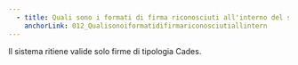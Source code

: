```yaml
---
  - title: Quali sono i formati di firma riconosciuti all'interno del sistema?
    anchorLink: 012_Qualisonoiformatidifirmariconosciutiallintern
---
```


Il sistema ritiene valide solo firme di tipologia Cades.